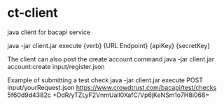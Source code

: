 ct-client
=========

java client for bacapi service

java -jar client.jar execute {verb} {URL Endpoint} {apiKey} {secretKey}

The client can also post the create account command
java -jar client.jar account:create input/register.json

Example of submitting a test check
java -jar client.jar execute POST input/yourRequest.json https://www.crowdtrust.com/bacapi/test/checks 5f60d9d4382c +DdR/yTZLyF2VnmUall0XafC/Vp6jKeNSm1o7H8i068=